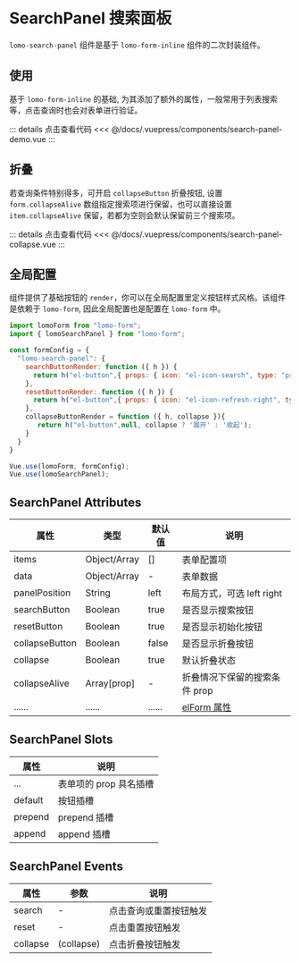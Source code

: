 # SearchPanel 搜索面板

`lomo-search-panel` 组件是基于  `lomo-form-inline` 组件的二次封装组件。


## 使用

基于 `lomo-form-inline` 的基础, 为其添加了额外的属性，一般常用于列表搜索等，点击查询时也会对表单进行验证。

<ClientOnly><search-panel-demo/></ClientOnly>

::: details 点击查看代码
<<< @/docs/.vuepress/components/search-panel-demo.vue
:::

## 折叠

若查询条件特别得多，可开启 `collapseButton` 折叠按钮, 设置 `form.collapseAlive` 数组指定搜索项进行保留，也可以直接设置 `item.collapseAlive` 保留，若都为空则会默认保留前三个搜索项。

<ClientOnly><search-panel-collapse/></ClientOnly>

::: details 点击查看代码
<<< @/docs/.vuepress/components/search-panel-collapse.vue
:::

## 全局配置

组件提供了基础按钮的 `render`，你可以在全局配置里定义按钮样式风格。该组件是依赖于 `lomo-form`, 因此全局配置也是配置在 `lomo-form` 中。

```js
import lomoForm from "lomo-form";
import { lomoSearchPanel } from "lomo-form";

const formConfig = {
  "lomo-search-panel": {
    searchButtonRender: function ({ h }) {
      return h("el-button",{ props: { icon: "el-icon-search", type: "primary" } },"查询");
    },
    resetButtonRender: function ({ h }) {
      return h("el-button",{ props: { icon: "el-icon-refresh-right", type: "primary" } },"重置");
    },
    collapseButtonRender = function ({ h, collapse }){
       return h("el-button",null, collapse ? '展开' : '收起');
    }
  }
}

Vue.use(lomoForm, formConfig);
Vue.use(lomoSearchPanel);
```


## SearchPanel Attributes

| 属性        | 类型         | 默认值  | 说明                                 | 
| ----------- | ------------  | ------ | ------------------------------------ |
| items          | Object/Array  | []     | 表单配置项                | 
| data           | Object/Array  |  -     | 表单数据         |  
| panelPosition | String       | left          | 布局方式，可选 left right         | 
| searchButton  | Boolean      | true        | 是否显示搜索按钮          |
| resetButton   | Boolean      | true        | 是否显示初始化按钮    | 
| collapseButton| Boolean      | false       | 是否显示折叠按钮    | 
| collapse      | Boolean      | true        | 默认折叠状态    | 
| collapseAlive | Array[prop]  | -           | 折叠情况下保留的搜索条件 prop    | 
| ......        | ......       | ......      | [elForm 属性](https://element.eleme.cn/#/zh-CN/component/form#form-attributes)      |   


## SearchPanel Slots

| 属性          |   说明                                   | 
| -----------    |   ------------------------------------  | 
| ...            |  表单项的 prop 具名插槽           |
| default        |  按钮插槽           |
| prepend        |  prepend 插槽           |
| append         |  append 插槽            |


## SearchPanel Events

| 属性          | 参数           |  说明                                   | 
| -----------   | ------------  |  ------------------------------------  | 
| search        | -             |  点击查询或重置按钮触发  | 
| reset         | -             |  点击重置按钮触发  | 
| collapse      | (collapse)    |  点击折叠按钮触发  | 
